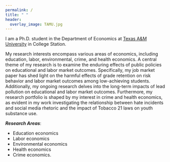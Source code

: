 ```yaml
---
permalink: /
title: " "
header:
  overlay_image: TAMU.jpg
---
```



I am a Ph.D. student in the Department of Economics at [Texas A&M University](https://liberalarts.tamu.edu/economics/) in College Station.

My research interests encompass various areas of economics, including education, labor, environmental, crime, and health economics. A central theme of my research is to examine the enduring effects of public policies on educational and labor market outcomes. Specifically, my job market paper has shed light on the harmful effects of grade retention on risk behavior and labor market outcomes among low-achieving students. Additionally, my ongoing research delves into the long-term impacts of lead pollution on educational and labor market outcomes. Furthermore, my research portfolio is shaped by my interest in crime and health economics, as evident in my work investigating the relationship between hate incidents and social media rhetoric and the impact of Tobacco 21 laws on youth substance use.

***Research Areas***: 
- Education economics
- Labor economics
- Environmental economics
- Health economics
- Crime economics.


